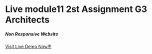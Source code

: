  <h1>Live module11 2st Assignment G3 Architects</h1>
  <h5>Non Responsive Website</h5>
<a href="https://rayhan60611.github.io/p_hero_assignment2_G3-Architects-/"> Visit Live Demo Now!!!</a>
